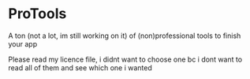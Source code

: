 # ProTools
A ton (not a lot, im still working on it) of (non)professional tools to finish your app

Please read my licence file, i didnt want to choose one bc i dont want to read all of them and see which one i wanted
